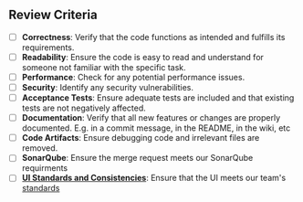 ## Review Criteria
- [ ] **Correctness**: Verify that the code functions as intended and fulfills its requirements.
- [ ] **Readability**: Ensure the code is easy to read and understand for someone not familiar with the specific task.
- [ ] **Performance**: Check for any potential performance issues.
- [ ] **Security**: Identify any security vulnerabilities.
- [ ] **Acceptance Tests**: Ensure adequate tests are included and that existing tests are not negatively affected.
- [ ] **Documentation**: Verify that all new features or changes are properly documented. E.g. in a commit message, in the README, in the wiki, etc
- [ ] **Code Artifacts**: Ensure debugging code and irrelevant files are removed.
- [ ] **SonarQube**: Ensure the merge request meets our SonarQube requirments
- [ ] **[UI Standards and Consistencies](https://eng-git.canterbury.ac.nz/seng302-2024/team-600/-/wikis/UI%20Standards%20and%20Consistencies)**: Ensure that the UI meets our team's [standards](https://eng-git.canterbury.ac.nz/seng302-2024/team-600/-/wikis/UI%20Standards%20and%20Consistencies)